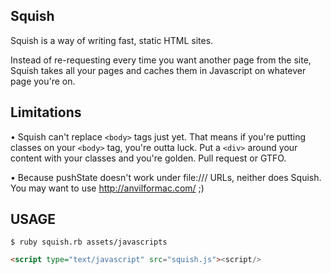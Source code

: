 ## Squish 
Squish is a way of writing fast, static HTML sites.

Instead of re-requesting every time you want another page from the site, Squish takes all your pages and caches them in Javascript on whatever page you're on.

## Limitations
• Squish can't replace `<body>` tags just yet. That means if you're putting classes on your `<body>` tag, you're outta luck. Put a `<div>` around your content with your classes and you're golden. Pull request or GTFO.

• Because pushState doesn't work under file:/// URLs, neither does Squish. You may want to use http://anvilformac.com/ ;)

## USAGE

```
$ ruby squish.rb assets/javascripts
```

```html
<script type="text/javascript" src="squish.js"><script/>
```